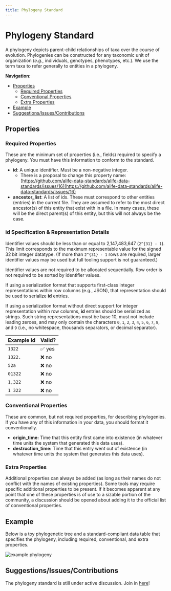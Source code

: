 ```yaml
---
title: Phylogeny Standard
---
```


# Phylogeny Standard

A phylogeny depicts parent-child relationships of taxa over the course of evolution.
Phylogenies can be constructed for any taxonomic unit of organization (_e.g._,
individuals, genotypes, phenotypes, etc.).
We use the term taxa to refer generally to entities in a phylogeny.

**Navigation:**

<!-- TOC -->

- [Properties](#properties)
  - [Required Properties](#required-properties)
  - [Conventional Properties](#conventional-properties)
  - [Extra Properties](#extra-properties)
- [Example](#example)
- [Suggestions/Issues/Contributions](#suggestionsissuescontributions)

<!-- /TOC -->

## Properties

### Required Properties

These are the minimum set of properties (i.e., fields) required to specify a phylogeny.
You must have this information to conform to the standard.

- **id**: A unique identifier. Must be a non-negative integer.
  - There is a proposal to change this property name: [https://github.com/alife-data-standards/alife-data-standards/issues/16](https://github.com/alife-data-standards/alife-data-standards/issues/16)
- **ancestor_list**: A list of ids. These must correspond to other entities (entries) in the current file.
  They are assumed to refer to the most direct ancestor(s) of this entity that exist with in a file.
  In many cases, these will be the direct parent(s) of this entity, but this will not always be the case.

### **id** Specification & Representation Details

Identifier values should be less than or equal to 2,147,483,647 (`2^{31} - 1`).
This limit corresponds to the maximum representable value for the signed 32 bit integer datatype.
(If more than `2^{31} - 1` rows are required, larger identifier values may be used but full tooling support is not guaranteed.)

Identifier values are not required to be allocated sequentially.
Row order is not required to be sorted by identifier values.

If using a serialization format that supports first-class integer representations within row columns (e.g., JSON), that representation should be used to serialize **id** entries.

If using a serialization format without direct support for integer representation within row columns, **id** entries should be serialized as strings.
Such string representations must be base 10, must not include leading zeroes, and may only contain the characters `0`, `1`, `2`, `3`, `4`, `5`, `6`, `7`, `8`, and `9` (i.e., no whitespace, thousands separators, or decimal separator).

| Example **id** | Valid?                 |
|----------------|------------------------|
| `1322`         | :white_check_mark: yes |
| `1322.`        | :x: no                 |
| `52a`          | :x: no                 |
| `01322`        | :x: no                 |
| `1,322`        | :x: no                 |
| `1 322`        | :x: no                 |

### Conventional Properties

These are common, but not required properties, for describing phylogenies.
If you have any of this information in your data, you should format it conventionally.

- **origin_time:** Time that this entity first came into existence (in whatever time units the system that generated this data uses).
- **destruction_time:** Time that this entry went out of existence (in whatever time units the system that generates this data uses).

### Extra Properties

Additional properties can always be added (as long as their names do not conflict with the names of existing properties).
Some tools may require specific additional properties to be present.
If it becomes apparent at any point that one of these properties is of use to a sizable portion of the community,
a discussion should be opened about adding it to the official list of conventional properties.

## Example

Below is a toy phylogenetic tree and a standard-compliant data table that specifies
the phylogeny, including required, conventional, and extra properties.

![example phylogeny](./media/toy-phylogeny.png)

## Suggestions/Issues/Contributions

The phylogeny standard is still under active discussion. Join in [here](https://github.com/alife-data-standards/alife-data-standards/issues?q=is%3Aissue+is%3Aopen+label%3Aphylogeny)!

